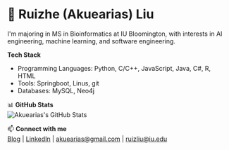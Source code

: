 # 👋 Ruizhe (Akuearias) Liu

<!--
**Akuearias/akuearias** is a ✨ _special_ ✨ repository because its `README.md` (this file) appears on your GitHub profile.

Here are some ideas to get you started:

- 🔭 I’m currently working on ...
- 🌱 I’m currently learning ...
- 👯 I’m looking to collaborate on ...
- 🤔 I’m looking for help with ...
- 💬 Ask me about ...
- 📫 How to reach me: ...
- 😄 Pronouns: ...
- ⚡ Fun fact: ...
-->

I'm majoring in MS in Bioinformatics at IU Bloomington, with interests in AI engineering, machine learning, and software engineering.

**Tech Stack**  
- Programming Languages: Python, C/C++, JavaScript, Java, C#, R, HTML
- Tools: Springboot, Linus, git
- Databases: MySQL, Neo4j

📊 **GitHub Stats**  
![Akuearias's GitHub Stats](https://github-readme-stats.vercel.app/api?username=akuearias&show_icons=true&theme=tokyonight)

📫 **Connect with me**  
[Blog](https://akuearias.github.io/) | [LinkedIn](https://www.linkedin.com/in/ruizhe-liu-b59299333/) | akuearias@gmail.com | ruizliu@iu.edu

